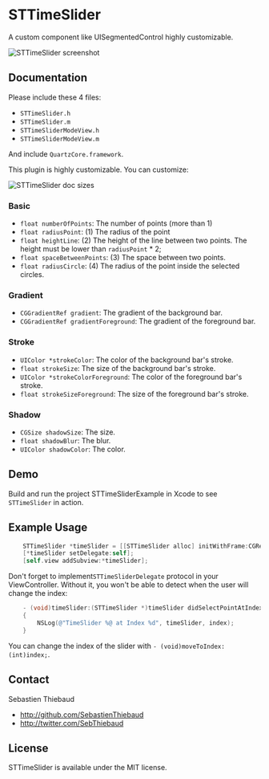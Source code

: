 # STTimeSlider

A custom component like UISegmentedControl highly customizable.

![STTimeSlider screenshot](https://raw.github.com/SebastienThiebaud/STTimeSlider/master/screenshot.png "STTimeSlider Screenshot")

## Documentation

Please include these 4 files:

- `STTimeSlider.h`
- `STTimeSlider.m`
- `STTimeSliderModeView.h`
- `STTimeSliderModeView.m`

And include `QuartzCore.framework`.

This plugin is highly customizable. You can customize:

![STTimeSlider doc sizes](http://sebastienthiebaud.us/github/STTimeSlider/sizes.png "STTimeSlider doc sizes")

### Basic

- `float numberOfPoints`: The number of points (more than 1)
- `float radiusPoint`: (1) The radius of the point
- `float heightLine`: (2) The height of the line between two points. The height must be lower than `radiusPoint` * 2;
- `float spaceBetweenPoints`: (3) The space between two points.
- `float radiusCircle`: (4) The radius of the point inside the selected circles.

### Gradient
- `CGGradientRef gradient`: The gradient of the background bar.
- `CGGradientRef gradientForeground`: The gradient of the foreground bar.

### Stroke
- `UIColor *strokeColor`: The color of the background bar's stroke.
- `float strokeSize`: The size of the background bar's stroke.
- `UIColor *strokeColorForeground`: The color of the foreground bar's stroke.
- `float strokeSizeForeground`: The size of the foreground bar's stroke.

### Shadow

- `CGSize shadowSize`: The size.
- `float shadowBlur`: The blur.
- `UIColor shadowColor`: The color.

## Demo

Build and run the project STTimeSliderExample in Xcode to see `STTimeSlider` in action. 

## Example Usage

``` objective-c
    STTimeSlider *timeSlider = [[STTimeSlider alloc] initWithFrame:CGRectMake(5.0, 5.0, 310.0, 110.0)];
    [*timeSlider setDelegate:self];
    [self.view addSubview:*timeSlider];
```

Don't forget to implement`STTimeSliderDelegate` protocol in your ViewController. Without it, you won't be able to detect when the user will change the index:

``` objective-c
    - (void)timeSlider:(STTimeSlider *)timeSlider didSelectPointAtIndex:(int)index
    {
        NSLog(@"TimeSlider %@ at Index %d", timeSlider, index);
    }
```

You can change the index of the slider with `- (void)moveToIndex:(int)index;`.

## Contact

Sebastien Thiebaud

- http://github.com/SebastienThiebaud
- http://twitter.com/SebThiebaud

## License

STTimeSlider is available under the MIT license.

